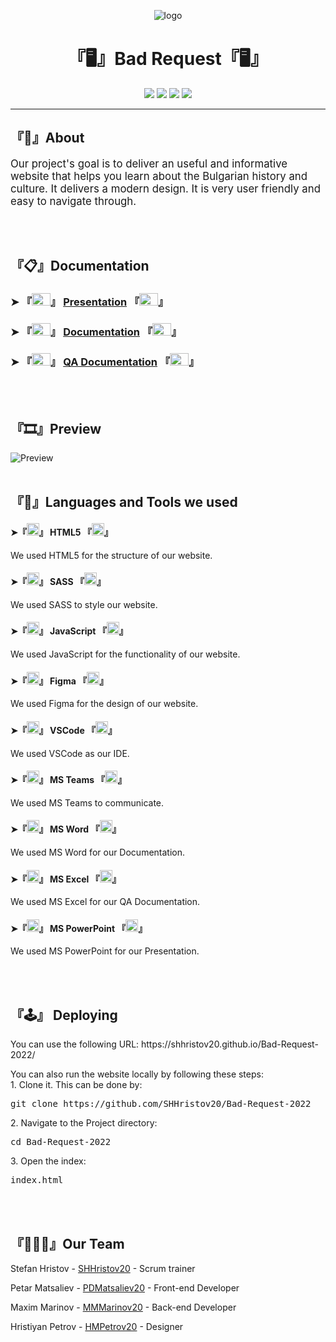 <p align="center">
    <img src ="https://i.imgur.com/pnsfmKf.png" alt="logo">
</p>

<h1 align="center"> 『🖥』Bad Request『🖥』 </h1>

<p align="center">
    <img src="https://img.shields.io/github/contributors/SHHristov20/Bad-Request-2022?style=for-the-badge">
    <img src="https://img.shields.io/github/repo-size/SHHristov20/Bad-Request-2022?style=for-the-badge">
    <img src="https://img.shields.io/github/last-commit/SHHristov20/Bad-Request-2022?style=for-the-badge">
    <img src="https://img.shields.io/github/languages/top/SHHristov20/Bad-Request-2022?style=for-the-badge">
</p>


<hr>


<h2>『📜』About</h2>
    <p>
    <big>
        Our project's goal is to deliver an useful and informative website that helps you learn about the Bulgarian history and culture. It delivers a modern design. It is very user friendly and easy to navigate through.
    </big>
    </p>


<br>
<br>


<h2>『📋』Documentation</h2>
    <h3> 
        ➤ 『<img src="https://cdn.worldvectorlogo.com/logos/powerpoint-2.svg" alt="pp" width="30" height="20"/>』
        <a href="https://github.com/SHHristov20/Bad-Request-2022/raw/main/Documentation/Bad%20Request%20-%20Presentation.pptx">Presentation</a>
        『<img src="https://cdn.worldvectorlogo.com/logos/powerpoint-2.svg" alt="pp" width="30" height="20"/>』
    </h3>
    <h3> 
        ➤ 『<img src="https://cdn.worldvectorlogo.com/logos/word-1.svg" alt="pp" width="30" height="20"/>』
        <a href="https://github.com/SHHristov20/Bad-Request-2022/raw/main/Documentation/Bad_Request_-_Documentation.docx">Documentation</a>
        『<img src="https://cdn.worldvectorlogo.com/logos/word-1.svg" alt="pp" width="30" height="20"/>』
    </h3>
    <h3> 
        ➤ 『<img src="https://cdn.worldvectorlogo.com/logos/excel-4.svg" alt="pp" width="30" height="20"/>』
        <a href="https://github.com/SHHristov20/Bad-Request-2022/raw/main/Documentation/Bad_Request_-_QA_Documentation.xlsx">QA Documentation</a>
        『<img src="https://cdn.worldvectorlogo.com/logos/excel-4.svg" alt="pp" width="30" height="20"/>』
    </h3>

<br>
<br>


<h2>『🎞』Preview </h2>

<img src ="https://i.imgur.com/FN8MeiK.png" alt="Preview">

<br>
<br>


<h2>『📱』Languages and Tools we used</h2>  
<h4 left="500px">
    ➤『<img src="https://cdn.worldvectorlogo.com/logos/html-1.svg" alt="HTML" width="20" height="20"/>』
    HTML5
    『<img src="https://cdn.worldvectorlogo.com/logos/html-1.svg" alt="HTML" width="20" height="20"/>』
</h4> 
<p>We used HTML5 for the structure of our website.</p>

<h4>
    ➤『<img src="https://cdn.worldvectorlogo.com/logos/sass-1.svg" alt="SASS" width="20" height="20"/>』
    SASS
    『<img src="https://cdn.worldvectorlogo.com/logos/sass-1.svg" alt="SASS" width="20" height="20"/>』
</h4> 
<p>We used SASS to style our website.</p>

<h4>
    ➤『<img src="https://cdn.worldvectorlogo.com/logos/javascript-1.svg" alt="JS" width="20" height="20"/>』
    JavaScript
    『<img src="https://cdn.worldvectorlogo.com/logos/javascript-1.svg" alt="JS" width="20" height="20"/>』
</h4> 
<p>We used JavaScript for the functionality of our website.</p>

<h4>
    ➤『<img src="https://cdn.worldvectorlogo.com/logos/figma-1.svg" alt="Figma" width="20" height="20"/>』
    Figma
    『<img src="https://cdn.worldvectorlogo.com/logos/figma-1.svg" alt="Figma" width="20" height="20"/>』
</h4> 
<p>We used Figma for the design of our website.</p>

<h4>
    ➤『<img src="https://cdn.worldvectorlogo.com/logos/visual-studio-code-1.svg" alt="VSCode" width="20" height="20"/>』
    VSCode
    『<img src="https://cdn.worldvectorlogo.com/logos/visual-studio-code-1.svg" alt="VSCode" width="20" height="20"/>』
</h4> 
<p>We used VSCode as our IDE.</p>

<h4>
    ➤『<img src="https://cdn.worldvectorlogo.com/logos/microsoft-teams-1.svg" alt="MSTeams" width="20" height="20"/>』
    MS Teams
    『<img src="https://cdn.worldvectorlogo.com/logos/microsoft-teams-1.svg" alt="MSTeams" width="20" height="20"/>』
</h4> 
<p>We used MS Teams to communicate.</p>

<h4>
    ➤『<img src="https://cdn.worldvectorlogo.com/logos/word-1.svg" alt="MSWord" width="20" height="20"/>』
    MS Word
    『<img src="https://cdn.worldvectorlogo.com/logos/word-1.svg" alt="MSWord" width="20" height="20"/>』
</h4> 
<p>We used MS Word for our Documentation.</p>

<h4>
    ➤『<img src="https://cdn.worldvectorlogo.com/logos/excel-4.svg" alt="MSExcel" width="20" height="20"/>』
    MS Excel
    『<img src="https://cdn.worldvectorlogo.com/logos/excel-4.svg" alt="MSExcel" width="20" height="20"/>』
</h4> 
<p>We used MS Excel for our QA Documentation.</p>

<h4>
    ➤『<img src="https://cdn.worldvectorlogo.com/logos/powerpoint-2.svg" alt="MSPowerPoint" width="20" height="20"/>』
    MS PowerPoint
    『<img src="https://cdn.worldvectorlogo.com/logos/powerpoint-2.svg" alt="MSPowerPoint" width="20" height="20"/>』
</h4> 
<p>We used MS PowerPoint for our Presentation.</p>

    
<br>
<br>
 
<h2>『🕹』 Deploying </h2>
   <p>You can use the following URL: https://shhristov20.github.io/Bad-Request-2022/</p>
   <p>You can also run the website locally by following these steps:<br>
     1. Clone it. This can be done by: 
   <pre>git clone https://github.com/SHHristov20/Bad-Request-2022</pre>
     2. Navigate to the Project directory:
  <pre>cd Bad-Request-2022</pre>
     3. Open the index:
  <pre>index.html</pre>

<br>
<br>

<h2>『👨🏽‍💻』Our Team</h2>
<p>Stefan Hristov - <a href = "https://github.com/SHHristov20"> SHHristov20</a> - Scrum trainer </p>
<p>Petar Matsaliev - <a href = "https://github.com/PDMatsaliev20"> PDMatsaliev20</a> - Front-end Developer </p>
<p>Maxim Marinov - <a href = "https://github.com/MMMarinov20"> MMMarinov20</a> - Back-end Developer </p>
<p>Hristiyan Petrov - <a href = "https://github.com/HMPetrov20"> HMPetrov20</a> - Designer </p>
